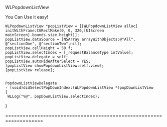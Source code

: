 WLPopdownListView

You Can Use it easy!

    WLPopdownListView *popListView = [[WLPopdownListView alloc] initWithFrame:CGRectMake(0, 0, 320,[UIScreen mainScreen].bounds.size.height)];
    popListView.dataSource = [NSArray arrayWithObjects:@"All", @"sectionOne", @"sectionTwo",nil];
    popListView.cellHeight = 50.f;
    popListView.selectIndex = [_requestBalanceType intValue];
    popListView.delegate = self;
    popListView.autoHideAfterSelect = YES;
    [popListView showPopdownListView:self.view];
    [popListView release];
    
    
    PopdownListViewDelegate
    - (void)didSelectPopDownIndex:(WLPopdownListView *)popDownListView
    {
     WLLog("%@", popDownListView.selectIndex);
}

===================================================================
